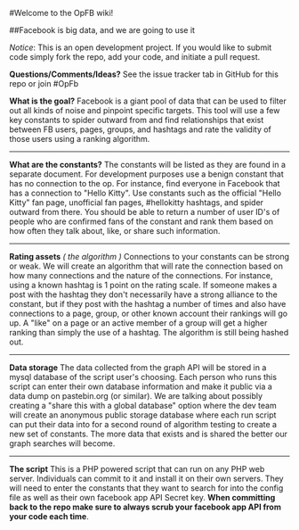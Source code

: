 #Welcome to the OpFB wiki!
 
##Facebook is big data, and we are going to use it

*Notice*: This is an open development project. If you would like to submit code simply fork the repo, add your code, and initiate a pull request. 

**Questions/Comments/Ideas?** See the issue tracker tab in GitHub for this repo or join #OpFb  
 
**What is the goal?**
Facebook is a giant pool of data that can be used to filter out all kinds of noise and pinpoint specific targets. This tool will use a few key constants to spider outward from and find relationships that exist between FB users, pages, groups, and hashtags and rate the validity of those users using a ranking algorithm.
 
---
 
**What are the constants?**
The constants will be listed as they are found in a separate document. For development purposes use a benign constant that has no connection to the op. For instance, find everyone in Facebook that has a connection to "Hello Kitty". Use constants such as the official "Hello Kitty" fan page, unofficial fan pages, #hellokitty hashtags, and spider outward from there. You should be able to return a number of user ID's of people who are confirmed fans of the constant and rank them based on how often they talk about, like, or share such information.
 
---
 
**Rating assets** *( the algorithm )*
Connections to your constants can be strong or weak. We will create an algorithm that will rate the connection based on how many connections and the nature of the connections. For instance, using a known hashtag is 1 point on the rating scale. If someone makes a post with the hashtag they don't necessarily have a strong alliance to the constant, but if they post with the hashtag a number of times and also have connections to a page, group, or other known account their rankings will go up. A "like" on a page or an active member of a group will get a higher ranking than simply the use of a hashtag. The algorithm is still being hashed out.
 
---
 
**Data storage**
The data collected from the graph API will be stored in a mysql database of the script user's choosing. Each person who runs this script can enter their own database information and make it public via a data dump on pastebin.org (or similar). We are talking about possibly creating a "share this with a global database" option where the dev team will create an anonymous public storage database where each run script can put their data into for a second round of algorithm testing to create a new set of constants. The more data that exists and is shared the better our graph searches will become.
 
---
 
**The script**
This is a PHP powered script that can run on any PHP web server. Individuals can commit to it and install it on their own servers. They will need to enter the constants that they want to search for into the config file as well as their own facebook app API Secret key. **When committing back to the repo make sure to always scrub your facebook app API from your code each time**.
